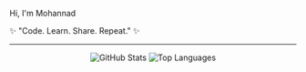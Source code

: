 Hi, I'm Mohannad

✨ "Code. Learn. Share. Repeat." ✨

---

<div align="center">
  <img src="https://github-readme-stats.vercel.app/api?username=xMohnad&show_icons=true&theme=radical&hide=stars" alt="GitHub Stats" />
  <img src="https://github-readme-stats.vercel.app/api/top-langs/?username=xMohnad&layout=compact&theme=radical" alt="Top Languages" />
</div>
